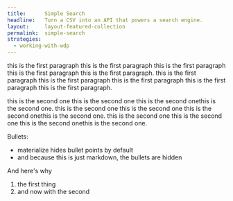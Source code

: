 ```yaml
---
title:      Simple Search
headline:   Turn a CSV into an API that powers a search engine.
layout:     layout-featured-collection
permalink:  simple-search
strategies: 
  - working-with-wdp
---
```

this is the first paragraph this is the first paragraph this is the first paragraph this is the first paragraph this is the first paragraph. this is the first paragraph this is the first paragraph this is the first paragraph this is the first paragraph this is the first paragraph.

this is the second one this is the second one this is the second onethis is the second one. this is the second one this is the second one this is the second onethis is the second one. this is the second one this is the second one this is the second onethis is the second one.

Bullets:
- materialize hides bullet points by default
- and because this is just markdown, the bullets are hidden

And here's why

1. the first thing
2. and now with the second